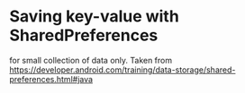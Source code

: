 # Saving key-value with SharedPreferences
for small collection of data only. Taken from https://developer.android.com/training/data-storage/shared-preferences.html#java 
